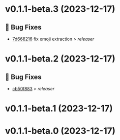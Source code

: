 # v0.1.1-beta.3 (2023-12-17)

## 🐛 Bug Fixes

- [7d668216](https://github.com/selflow/selflow/commit/7d6682160e4593de76e89501fa1473058369cd40)  fix emoji extraction > *releaser*

# v0.1.1-beta.2 (2023-12-17)

## 🐛 Bug Fixes

- [cb50f883](https://github.com/selflow/selflow/commit/cb50f883f8b9caab722ec1fb7eaaf5234ef1c574)  > *releaser*

# v0.1.1-beta.1 (2023-12-17)



























# v0.1.1-beta.0 (2023-12-17)



























